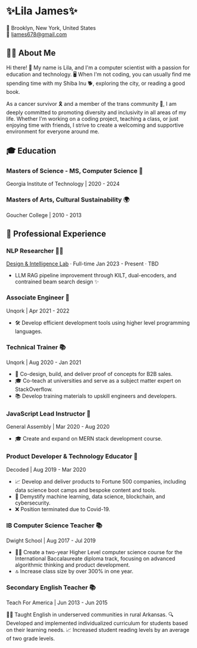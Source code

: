  
# ✨Lila James✨ 

📍 Brooklyn, New York, United States  
📧 ljames678@gmail.com

## 💁‍♀️ About Me
Hi there! 👋 My name is Lila, and I'm a computer scientist with a passion for education and technology. 🖥️ When I'm not coding, you can usually find me spending time with my Shiba Inu 🐕, exploring the city, or reading a good book.

As a cancer survivor 🎗️ and a member of the trans community 🌈, I am deeply committed to promoting diversity and inclusivity in all areas of my life. Whether I'm working on a coding project, teaching a class, or just enjoying time with friends, I strive to create a welcoming and supportive environment for everyone around me.

## 🎓 Education

### Masters of Science - MS, Computer Science 🤖
Georgia Institute of Technology | 2020 - 2024

### Masters of Arts, Cultural Sustainability 🌍
Goucher College | 2010 - 2013

## 💼 Professional Experience

### NLP Researcher 🧑‍🏫
[Design & Intelligence Lab](https://dilab.gatech.edu/) · Full-time
Jan 2023 - Present · TBD
- LLM RAG pipeline improvement through KILT, dual-encoders, and contrained beam search design ✨ 

### Associate Engineer 🚀
Unqork | Apr 2021 - 2022

- 🛠️ Develop efficient development tools using higher level programming languages.

### Technical Trainer 📚
Unqork | Aug 2020 - Jan 2021

- 🚀 Co-design, build, and deliver proof of concepts for B2B sales.
- 🎓 Co-teach at universities and serve as a subject matter expert on StackOverflow.
- 📚 Develop training materials to upskill engineers and developers.

### JavaScript Lead Instructor 🌟
General Assembly | Mar 2020 - Aug 2020

- 🎓 Create and expand on MERN stack development course.

### Product Developer & Technology Educator 🚀
Decoded | Aug 2019 - Mar 2020

- 📈 Develop and deliver products to Fortune 500 companies, including data science boot camps and bespoke content and tools.
- 🤖 Demystify machine learning, data science, blockchain, and cybersecurity.
- ❌ Position terminated due to Covid-19.

### IB Computer Science Teacher 📚
Dwight School | Aug 2017 - Jul 2019

- 👩‍🏫 Create a two-year Higher Level computer science course for the International Baccalaureate diploma track, focusing on advanced algorithmic thinking and product development.
- 🔝 Increase class size by over 300% in one year.

### Secondary English Teacher 📚
Teach For America | Jun 2013 - Jun 2015

👩‍🏫 Taught English in underserved communities in rural Arkansas.
🔍 Developed and implemented individualized curriculum for students based on their learning needs.
📈 Increased student reading levels by an average of two grade levels.

